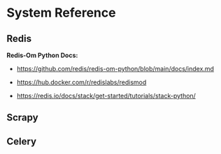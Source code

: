 # System Reference

## Redis

**Redis-Om Python Docs:**

- <https://github.com/redis/redis-om-python/blob/main/docs/index.md>

- <https://hub.docker.com/r/redislabs/redismod>

- <https://redis.io/docs/stack/get-started/tutorials/stack-python/>

## Scrapy

## Celery
